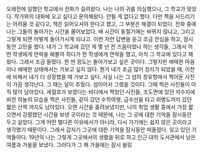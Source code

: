 오래전에 일했던 학교에서 전화가 걸려왔다. 나는 나의 귀를 의심했으나, 그 학교가 맞았다. 작가와의 대화에 오고 싶다고 문의해왔다. 안될 게 없다고 했다. 다만 책을 사드리기는 어려울 것 같다고, 책은 읽어오셔야 한다고 했고, 그 부분은 해결이 되었다. 전화 중에 나는 그들의 돌아가는 시간을 물어보았다. 배 시간이 동절기에는 바뀌지 않냐고, 그리고 그렇게 되면 어떻게 돌아가시게 되냐고. 이런 저런 답변을 듣고 조금 안심을 하고, 잠시 동안 고민을 했다. 내가 그 학교에 갔던 게 몇 년 전 즈음이었나 하는 생각들, 그래서 어떤 학생에게 연락을 해볼까 하다가 한 학생에게 연락을 했고, 아직 그 학교에 있다고 해왔다. 그래서 조금 들떴다.
한 번 정도는 돌아가보고 싶은 곳이다. 그렇지만 애매한 마음이나 애매한 상태에서는 가보고 싶지 않다. 뭔가 내가 조금 많이 정리가 되었을 때, 이전에 비해서 내가 더 성장했을 때 가보고 싶다. 사실 나는 그 섬의 창유항에서 찍어둔 사진이 가끔 생각난다. 그 때는 날이 추웠다. 섬이어서 그랬을 것이다. 그때 찍은 사진들이 아직 많이 남아있다. 세월호가 보였다는 바다에서 찍었던 사진들, 조도면에 있던 저수지에 비친 하늘의 모습을 찍은 사진들, 같이 갔던 수학여행, 급수선을 타고 외병도까지 갔던 짧은 산책 까지도 남아있다.
오랜 시간을 흘려보냈지만, 나의 취업 생활 중에서 가장 짧으면서 강렬했던 시간을 보낸 곳이라는 것 때문에, 나는 그 곳에 대한 기억을 잠시동안 두고 살았다. 그게 어떤 별다른 이유에서가 아니라, 다시 가기에는 쉽지 않은 곳이라고 생각했기 때문이다. 그래서 갑자기 그곳에 대한 기억을 잠시동안 떠올렸다. 잊고 있던 기억들이다.
19년의 나는 그렇게 그곳에서의 생활을 뒤로 하고 인근 대학 도서관에서 남은 여름과 가을을 보냈다. 그러다가 그 해 가을에는 잠시 윌링
